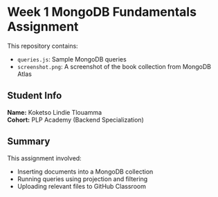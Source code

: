 # Week 1 MongoDB Fundamentals Assignment

This repository contains:
- `queries.js`: Sample MongoDB queries
- `screenshot.png`: A screenshot of the book collection from MongoDB Atlas

## Student Info
**Name:** Koketso Lindie Tlouamma  
**Cohort:** PLP Academy (Backend Specialization)

## Summary
This assignment involved:
- Inserting documents into a MongoDB collection
- Running queries using projection and filtering
- Uploading relevant files to GitHub Classroom
